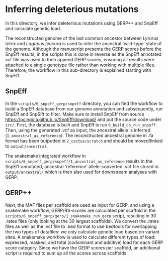 # Inferring deleterious mutations

In this directory, we infer deleterious mutations using GERP++ and SnpEff and calculate genetic load.

The reconstructed genome of the last common ancestor between *Lyrurus tetrix* and *Lagopus leucura* is used to infer the ancestral 'wild-type' state of the genome. Although the manuscript presents the GERP scores before the SnpEff results, in the scripts this is done in reverse as the SnpEff annotated vcf file was used to then append GERP scores, ensuring all results were attached to a single genotype file rather than working with multiple files. Therefore, the workflow in this sub-directory is explained starting with SnpEff.

## SnpEff

In the `scripts/6_snpeff_gerp/snpeff` directory, you can find the workflow to build a SnpEff database from our genome annotation and subsequently, run SnpEff and SnpSift to filter. Make sure to install SnpEff from source https://pcingola.github.io/SnpEff/download/ and put the source code under `src/`. First, the database is built and SnpEff is run `0_build_db_run_snpeff`. Then, using the generated .vcf as input, the ancestral allele is inferred (`1_ancestral_as_reference`). The reconstructed ancestral genome in .fa format has been outputted in `2_cactus/scratch` and should be moved/linked to `output/ancestral`.

The snakemake integrated workflow in `scripts/6_snpeff_gerp/snpeff/1_ancestral_as_reference` results in the SnpEff-annotated, ancestral 'reference' allele-converted .vcf file stored in `output/ancestral/` which is then also used for downstream analyses with GERP.

## GERP++

Next, the MAF files per scaffold are used as input for GERP, and using a snakemake workflow, GERP/RS-scores are calculated per scaffold in the `scripts/6_snpeff_gerp/gerp/1_snakemake_run_gerp` script, resulting in 30 .rates files (only looking at the 30 largest scaffolds). We convert the .rates files as well as the .vcf file to .bed format to use bedtools for overlapping the two types of datafiles: we only calculate genetic load based on variant sites. A snakemake workflow is used to calculate different types of load: expressed, masked, and total (codominant and additive) load for each GERP score category. Since we have the GERP scores per scaffold, an additional script is required to sum up all the scores across scaffolds

